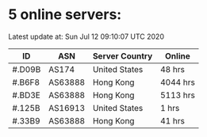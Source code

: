 # 5 online servers:

Latest update at: Sun Jul 12 09:10:07 UTC 2020

| ID | ASN | Server Country | Online |
| -- | --- | -------------- | ------ |
| #.D09B | AS174 | United States | 48 hrs |
| #.B6F8 | AS63888 | Hong Kong | 4044 hrs |
| #.BD3E | AS63888 | Hong Kong | 5113 hrs |
| #.125B | AS16913 | United States | 1 hrs |
| #.33B9 | AS63888 | Hong Kong | 41 hrs |

